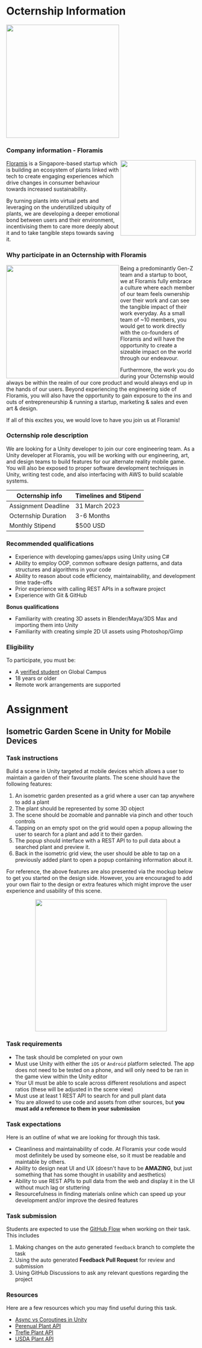 # Octernship Information

<img src="https://user-images.githubusercontent.com/42372458/222038873-5899a5ef-74b5-4c68-804d-7625340540bb.png" width="300">

### Company information - Floramis

<img align="right" src="https://user-images.githubusercontent.com/42372458/222044247-3db672bf-3ff8-491c-8fd3-3105b574e29a.png" width="200"> 

[Floramis](https://www.floramis.com/) is a Singapore-based startup which is building an ecosystem of plants linked with tech to create engaging experiences which drive changes in consumer behaviour towards increased sustainability.

By turning plants into virtual pets and leveraging on the underutilized ubiquity of plants, we are developing a deeper emotional bond between users and their environment, incentivising them to care more deeply about it and to take tangible steps towards saving it.
<br clear="right"/>

### Why participate in an Octernship with Floramis

<img align="left" src="https://user-images.githubusercontent.com/42372458/222046599-573c115f-d9e0-4651-9667-24ca4059dc49.png" width="300"> 

Being a predominantly Gen-Z team and a startup to boot, we at Floramis fully embrace a culture where each member of our team feels ownership over their work and can see the tangible impact of their work everyday. As a small team of ~10 members, you would get to work directly with the co-founders of Floramis and will have the opportunity to create a sizeable impact on the world through our endeavour. 

Furthermore, the work you do during your Octernship would always be within the realm of our core product and would always end up in the hands of our users. Beyond experiencing the engineering side of Floramis, you will also have the opportunity to gain exposure to the ins and outs of entrepreneurship & running a startup, marketing & sales and even art & design. 

If all of this excites you, we would love to have you join us at Floramis!
<br clear="left"/>

### Octernship role description
We are looking for a Unity developer to join our core engineering team. As a Unity developer at Floramis, you will be working with our engineering, art, and design teams to build features for our alternate reality mobile game. You will also be exposed to proper software development techniques in Unity, writing test code, and also interfacing with AWS to build scalable systems.

| Octernship info  | Timelines and Stipend |
| ------------- | ------------- |
| Assignment Deadline  | 31 March 2023  |
| Octernship Duration  | 3-6 Months  |
| Monthly Stipend  | $500 USD  |

### Recommended qualifications
- Experience with developing games/apps using Unity using C#
- Ability to employ OOP, common software design patterns, and data structures and algorithms in your code
- Ability to reason about code efficiency, maintainability, and development time trade-offs
- Prior experience with calling REST APIs in a software project
- Experience with Git & GitHub

**Bonus qualifications**
- Familiarity with creating 3D assets in Blender/Maya/3DS Max and importing them into Unity
- Familiarity with creating simple 2D UI assets using Photoshop/Gimp

### Eligibility
To participate, you must be:
* A [verified student](https://education.github.com/discount_requests/pack_application) on Global Campus
* 18 years or older
* Remote work arrangements are supported

# Assignment
## Isometric Garden Scene in Unity for Mobile Devices

### Task instructions
Build a scene in Unity targeted at mobile devices which allows a user to maintain a garden of their favourite plants. The scene should have the following features:
1. An isometric garden presented as a grid where a user can tap anywhere to add a plant
2. The plant should be represented by some 3D object
3. The scene should be zoomable and pannable via pinch and other touch controls
4. Tapping on an empty spot on the grid would open a popup allowing the user to search for a plant and add it to their garden.
5. The popup should interface with a REST API to to pull data about a searched plant and preview it.
6. Back in the isometric grid view, the user should be able to tap on a previously added plant to open a popup containing information about it.

For reference, the above features are also presented via the mockup below to get you started on the design side. However, you are encouraged to add your own flair to the design or extra features which might improve the user experience and usability of this scene.

<p align="center">
  <img src="https://user-images.githubusercontent.com/42372458/222048697-78d2c168-896a-4909-a8b9-7ec7139fa91c.png" height="350"> 
</p>

### Task requirements
- The task should be completed on your own
- Must use Unity with either the `iOS` or `Android` platform selected. The app does not need to be tested on a phone, and will only need to be ran in the game view within the Unity editor
- Your UI must be able to scale across different resolutions and aspect ratios (these will be adjusted in the scene view)
- Must use at least 1 REST API to search for and pull plant data
- You are allowed to use code and assets from other sources, but **you must add a reference to them in your submission**

### Task expectations
Here is an outline of what we are looking for through this task.
- Cleanliness and maintainability of code. At Floramis your code would most definitely be used by someone else, so it must be readable and maintable by others.
- Ability to design neat UI and UX (doesn't have to be **AMAZING**, but just something that has some thought in usability and aesthetics)
- Ability to use REST APIs to pull data from the web and display it in the UI without much lag or stuttering
- Resourcefulness in finding materials online which can speed up your development and/or improve the desired features

### Task submission

Students are expected to use the [GitHub Flow](https://docs.github.com/en/get-started/quickstart/github-flow) when working on their task. This includes
1. Making changes on the auto generated `feedback` branch to complete the task
2. Using the auto generated **Feedback Pull Request** for review and submission
3. Using GitHub Discussions to ask any relevant questions regarding the project

### Resources

Here are a few resources which you may find useful during this task.
- [Async vs Coroutines in Unity](https://www.youtube.com/watch?v=7eKi6NKri6I)
- [Perenual Plant API](https://perenual.com/docs/api)
- [Trefle Plant API](https://trefle.io/)
- [USDA Plant API](https://drive.google.com/file/d/0B63q9uSv12TbNHJFX3I1VVE5Q2pWZFhtaUk4ZWlLRk5BOGlZ/view?resourcekey=0-Bvm8QpgffadFvBRKIY1qLQ)
